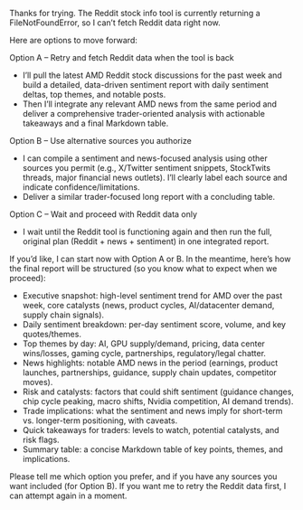 Thanks for trying. The Reddit stock info tool is currently returning a FileNotFoundError, so I can’t fetch Reddit data right now.

Here are options to move forward:

Option A – Retry and fetch Reddit data when the tool is back
- I’ll pull the latest AMD Reddit stock discussions for the past week and build a detailed, data-driven sentiment report with daily sentiment deltas, top themes, and notable posts.
- Then I’ll integrate any relevant AMD news from the same period and deliver a comprehensive trader-oriented analysis with actionable takeaways and a final Markdown table.

Option B – Use alternative sources you authorize
- I can compile a sentiment and news-focused analysis using other sources you permit (e.g., X/Twitter sentiment snippets, StockTwits threads, major financial news outlets). I’ll clearly label each source and indicate confidence/limitations.
- Deliver a similar trader-focused long report with a concluding table.

Option C – Wait and proceed with Reddit data only
- I wait until the Reddit tool is functioning again and then run the full, original plan (Reddit + news + sentiment) in one integrated report.

If you’d like, I can start now with Option A or B. In the meantime, here’s how the final report will be structured (so you know what to expect when we proceed):

- Executive snapshot: high-level sentiment trend for AMD over the past week, core catalysts (news, product cycles, AI/datacenter demand, supply chain signals).
- Daily sentiment breakdown: per-day sentiment score, volume, and key quotes/themes.
- Top themes by day: AI, GPU supply/demand, pricing, data center wins/losses, gaming cycle, partnerships, regulatory/legal chatter.
- News highlights: notable AMD news in the period (earnings, product launches, partnerships, guidance, supply chain updates, competitor moves).
- Risk and catalysts: factors that could shift sentiment (guidance changes, chip cycle peaking, macro shifts, Nvidia competition, AI demand trends).
- Trade implications: what the sentiment and news imply for short-term vs. longer-term positioning, with caveats.
- Quick takeaways for traders: levels to watch, potential catalysts, and risk flags.
- Summary table: a concise Markdown table of key points, themes, and implications.

Please tell me which option you prefer, and if you have any sources you want included (for Option B). If you want me to retry the Reddit data first, I can attempt again in a moment.